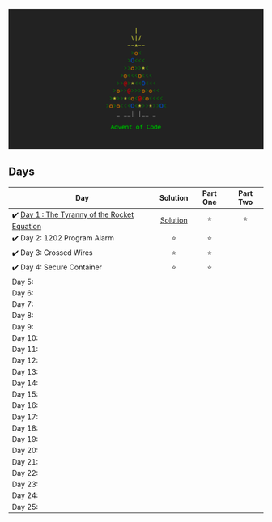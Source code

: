 ![This is the time](aoc.png)

## Days

| Day  | Solution | Part One | Part Two | 
|---|:---:|:---:|:---:|
|✔️ [Day 1 : The Tyranny of the Rocket Equation](https://adventofcode.com/2019/day/1) | [Solution](https://github.com/edsimon/adventOfCode2019/blob/master/src/day1.py) | ⭐️ | ⭐️ |
|✔️ Day 2: 1202 Program Alarm  | ⭐️ | ⭐️ |
|✔️ Day 3: Crossed Wires  | ⭐️ | ⭐ |
|✔️ Day 4: Secure Container | ⭐ | ⭐ |
| Day 5: |  |  |
| Day 6: |  |  |
| Day 7: |  |  |
| Day 8: |  |  |
| Day 9: |  |  |
| Day 10: |  |  |
| Day 11: |  |  |
| Day 12: |  |  |
| Day 13: |  |  |
| Day 14: |  |  |
| Day 15: |  |  |
| Day 16: |  |  |
| Day 17: |  |  |
| Day 18: |  |  |
| Day 19: |  |  |
| Day 20: |  |  |
| Day 21: |  |  |
| Day 22: |  |  |
| Day 23: |  |  |
| Day 24: |  |  |
| Day 25: |  |  |
